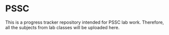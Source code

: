 # PSSC
This is a progress tracker repository intended for PSSC lab work. Therefore, all the subjects from lab classes will be uploaded here.

